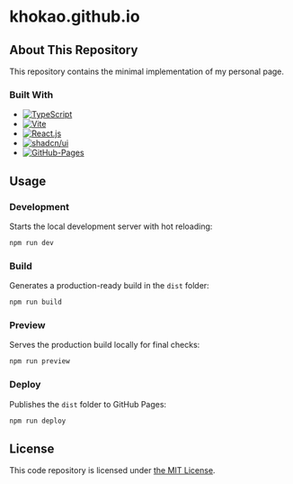 # khokao.github.io

## About This Repository

This repository contains the minimal implementation of my personal page.

### Built With
* [![TypeScript][TypeScript]][TypeScript-url]
* [![Vite][Vite]][Vite-url]
* [![React.js][React.js]][React-url]
* [![shadcn/ui][shadcn/ui]][shadcn/ui-url]
* [![GitHub-Pages][GitHub-Pages]][GitHub-Pages-url]

## Usage

### Development

Starts the local development server with hot reloading:

```bash
npm run dev
```

### Build

Generates a production-ready build in the `dist` folder:

```bash
npm run build
```

### Preview

Serves the production build locally for final checks:

```bash
npm run preview
```

### Deploy

Publishes the `dist` folder to GitHub Pages:

```bash
npm run deploy
```

## License

This code repository is licensed under [the MIT License](LICENSE).

<!-- MARKDOWN LINKS & IMAGES -->
<!-- https://www.markdownguide.org/basic-syntax/#reference-style-links -->
[TypeScript]: https://img.shields.io/badge/TypeScript-3178C6?logo=typescript&logoColor=fff
[TypeScript-url]: https://www.typescriptlang.org/
[Vite]: https://img.shields.io/badge/Vite-646CFF?logo=vite&logoColor=fff
[Vite-url]: https://vite.dev/
[React.js]: https://img.shields.io/badge/React-%2320232a.svg?logo=react&logoColor=%2361DAFB
[React-url]: https://reactjs.org/
[shadcn/ui]: https://img.shields.io/badge/shadcn%2Fui-000?logo=shadcnui&logoColor=fff
[shadcn/ui-url]: https://ui.shadcn.com/
[GitHub-Pages]: https://img.shields.io/badge/GitHub%20Pages-121013?logo=github&logoColor=white
[GitHub-Pages-url]: https://pages.github.com/
